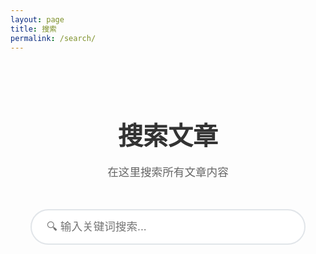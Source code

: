```yaml
---
layout: page
title: 搜索
permalink: /search/
---
```


<div class="search-page">
  <div class="search-header">
    <h1>搜索文章</h1>
    <p>在这里搜索所有文章内容</p>
  </div>

  <div class="search-container">
    <input type="text" id="search-input" class="search-input" 
           placeholder="🔍 输入关键词搜索..." autocomplete="off">
    <div class="search-stats">
      <span id="search-stats"></span>
    </div>
  </div>

  <div id="search-results" class="search-results">
    <!-- 搜索结果将在这里显示 -->
  </div>

  <div id="no-results" class="no-results" style="display: none;">
    <div class="no-results-content">
      <span class="no-results-icon">🔍</span>
      <h3>没有找到相关文章</h3>
      <p>尝试使用不同的关键词或检查拼写</p>
    </div>
  </div>
</div>

<script>
document.addEventListener('DOMContentLoaded', function() {
    const searchInput = document.getElementById('search-input');
    const searchResults = document.getElementById('search-results');
    const searchStats = document.getElementById('search-stats');
    const noResults = document.getElementById('no-results');
    
    // 获取URL参数中的搜索词
    const urlParams = new URLSearchParams(window.location.search);
    const initialQuery = urlParams.get('q');
    if (initialQuery) {
        searchInput.value = initialQuery;
        performSearch(initialQuery);
    }
    
    // 获取所有文章数据
    const posts = [
        {% for post in site.posts %}
        {
            title: {{ post.title | jsonify }},
            url: {{ post.url | jsonify }},
            date: {{ post.date | date: "%Y-%m-%d" | jsonify }},
            content: {{ post.content | strip_html | jsonify }},
            excerpt: {{ post.excerpt | strip_html | jsonify }},
            tags: {{ post.tags | jsonify }},
            categories: {{ post.categories | jsonify }}
        }{% unless forloop.last %},{% endunless %}
        {% endfor %}
    ];
    
    let searchTimeout;
    
    searchInput.addEventListener('input', function() {
        clearTimeout(searchTimeout);
        const query = this.value.trim();
        
        searchTimeout = setTimeout(() => {
            if (query.length > 0) {
                performSearch(query);
            } else {
                clearResults();
            }
        }, 300);
    });
    
    function performSearch(query) {
        const results = searchPosts(query);
        displayResults(results, query);
        updateStats(results.length, query);
    }
    
    function searchPosts(query) {
        const queryLower = query.toLowerCase();
        return posts.filter(post => {
            return post.title.toLowerCase().includes(queryLower) ||
                   post.content.toLowerCase().includes(queryLower) ||
                   post.tags.some(tag => tag.toLowerCase().includes(queryLower)) ||
                   post.categories.some(cat => cat.toLowerCase().includes(queryLower));
        });
    }
    
    function displayResults(results, query) {
        if (results.length === 0) {
            searchResults.style.display = 'none';
            noResults.style.display = 'block';
            return;
        }
        
        searchResults.style.display = 'block';
        noResults.style.display = 'none';
        
        searchResults.innerHTML = results.map(post => {
            const highlightedTitle = highlightText(post.title, query);
            const highlightedExcerpt = highlightText(post.excerpt.substring(0, 200) + '...', query);
            
            return `
                <article class="search-result-item">
                    <h3 class="result-title">
                        <a href="${post.url}">${highlightedTitle}</a>
                    </h3>
                    <div class="result-meta">
                        <span class="result-date">${post.date}</span>
                        ${post.tags.length > 0 ? `
                        <div class="result-tags">
                            ${post.tags.map(tag => `<span class="tag-item">${tag}</span>`).join('')}
                        </div>
                        ` : ''}
                    </div>
                    <p class="result-excerpt">${highlightedExcerpt}</p>
                </article>
            `;
        }).join('');
    }
    
    function highlightText(text, query) {
        const regex = new RegExp(`(${query})`, 'gi');
        return text.replace(regex, '<mark>$1</mark>');
    }
    
    function updateStats(count, query) {
        if (count > 0) {
            searchStats.textContent = `找到 ${count} 篇包含 "${query}" 的文章`;
        } else {
            searchStats.textContent = '';
        }
    }
    
    function clearResults() {
        searchResults.innerHTML = '';
        searchResults.style.display = 'none';
        noResults.style.display = 'none';
        searchStats.textContent = '';
    }
});
</script>

<style>
.search-page {
    max-width: 800px;
    margin: 0 auto;
    padding: 2rem;
}

.search-header {
    text-align: center;
    margin-bottom: 3rem;
}

.search-header h1 {
    font-size: 2.5rem;
    color: #333;
    margin-bottom: 0.5rem;
}

.search-header p {
    color: #666;
    font-size: 1.1rem;
}

.search-container {
    margin-bottom: 2rem;
}

.search-input {
    width: 100%;
    padding: 1rem 1.5rem;
    font-size: 1.1rem;
    border: 2px solid #e1e5e9;
    border-radius: 50px;
    outline: none;
    transition: all 0.3s ease;
    background: white;
}

.search-input:focus {
    border-color: #667eea;
    box-shadow: 0 0 0 3px rgba(102, 126, 234, 0.1);
}

.search-stats {
    margin-top: 1rem;
    text-align: center;
    color: #666;
    font-size: 0.9rem;
}

.search-result-item {
    background: white;
    border: 1px solid #e1e5e9;
    border-radius: 10px;
    padding: 1.5rem;
    margin-bottom: 1.5rem;
    transition: all 0.3s ease;
}

.search-result-item:hover {
    box-shadow: 0 4px 12px rgba(0, 0, 0, 0.1);
    transform: translateY(-2px);
}

.result-title {
    margin: 0 0 1rem 0;
    font-size: 1.3rem;
}

.result-title a {
    color: #333;
    text-decoration: none;
}

.result-title a:hover {
    color: #667eea;
}

.result-meta {
    display: flex;
    align-items: center;
    gap: 1rem;
    margin-bottom: 1rem;
    font-size: 0.9rem;
}

.result-date {
    color: #666;
}

.result-tags {
    display: flex;
    gap: 0.5rem;
}

.tag-item {
    background: #667eea;
    color: white;
    padding: 0.2rem 0.6rem;
    border-radius: 12px;
    font-size: 0.8rem;
}

.result-excerpt {
    color: #555;
    line-height: 1.6;
    margin: 0;
}

.no-results {
    text-align: center;
    padding: 3rem;
}

.no-results-icon {
    font-size: 4rem;
    display: block;
    margin-bottom: 1rem;
}

.no-results h3 {
    color: #333;
    margin-bottom: 0.5rem;
}

.no-results p {
    color: #666;
}

mark {
    background: rgba(102, 126, 234, 0.2);
    padding: 0.1rem 0.2rem;
    border-radius: 3px;
}

@media (max-width: 768px) {
    .search-page {
        padding: 1rem;
    }
    
    .search-header h1 {
        font-size: 2rem;
    }
    
    .result-meta {
        flex-direction: column;
        align-items: flex-start;
        gap: 0.5rem;
    }
}
</style>
